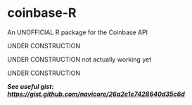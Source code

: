 # coinbase-R
An UNOFFICIAL R package for the Coinbase API

UNDER CONSTRUCTION

UNDER CONSTRUCTION not actually working yet

UNDER CONSTRUCTION

_**See useful gist: https://gist.github.com/navicore/26a2e1e7428640d35c6d**_
